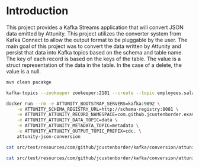 # Introduction

This project provides a Kafka Streams application that will convert JSON data emitted by Attunity. 
This project utilizes the converter system from Kafka Connect to allow the output format 
to be pluggable by the user. The main goal of this project was to convert the data written by Attunity
and persist that data into Kafka topics based on the schema and table name. The key of each record is 
based on the keys of the table. The value is a struct representation of the data in the table. In the 
case of a delete, the value is a null. 

```bash
mvn clean pacakge
```



```bash
kafka-topics --zookeeper zookeeper:2181 --create --topic employees.salaries --partitions 1 --replication-factor 1
```


```bash
docker run --rm -e ATTUNITY_BOOTSTRAP_SERVERS=kafka:9092 \
    -e ATTUNITY_SCHEMA_REGISTRY_URL=http://schema-registry:8081 \
    -e ATTUNITY_ATTUNITY_RECORD_NAMESPACE=com.github.jcustenborder.example \
    -e ATTUNITY_ATTUNITY_DATA_TOPIC=data \
    -e ATTUNITY_ATTUNITY_METADATA_TOPIC=metadata \
    -e ATTUNITY_ATTUNITY_OUTPUT_TOPIC_PREFIX=cdc. \
    attunity-json-conversion
```

```bash
cat src/test/resources/com/github/jcustenborder/kafka/conversion/attunity/model/Metadata.json | jq -c . | kafka-console-producer --property "parse.key=true" --property "key.separator=~" --broker-list kafka:9092 --topic metadata

cat src/test/resources/com/github/jcustenborder/kafka/conversion/attunity/model/Data.json | jq -c . | kafka-console-producer --broker-list kafka:9092 --topic data



```